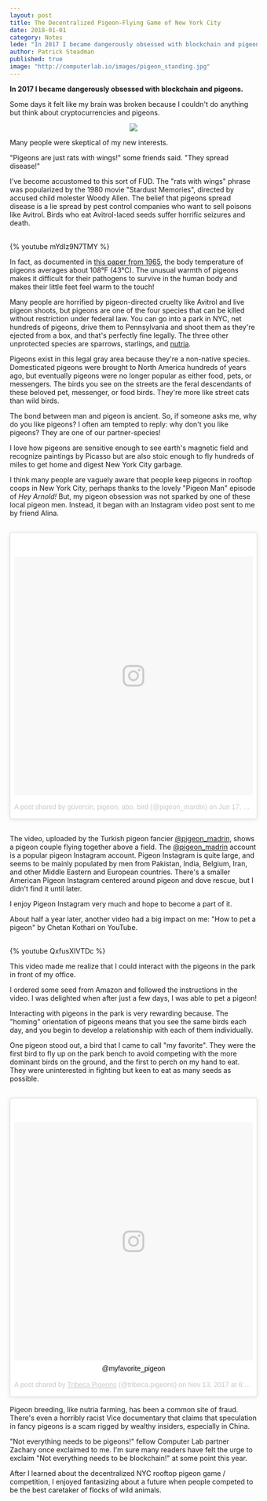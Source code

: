 ```yaml
---
layout: post
title: The Decentralized Pigeon-Flying Game of New York City
date: 2018-01-01
category: Notes
lede: "In 2017 I became dangerously obsessed with blockchain and pigeons."
author: Patrick Steadman
published: true
image: "http://computerlab.io/images/pigeon_standing.jpg"
---
```


__In 2017 I became dangerously obsessed with blockchain and pigeons.__

Some days it felt like my brain was broken because I couldn't do anything but
think about cryptocurrencies and pigeons.

<center>
  <img src="/images/pigeon_standing.jpg" style="max-width: 350px;" />
</center>

Many people were skeptical of my new interests.

"Pigeons are just rats with wings!" some friends said. "They spread disease!"

I've become accustomed to this sort of FUD. The "rats with wings" phrase was
popularized by the 1980 movie "Stardust Memories", directed by accused child
molester Woody Allen. The belief that pigeons spread disease is a lie spread by
pest control companies who want to sell poisons like Avitrol. Birds who eat
Avitrol-laced seeds suffer horrific seizures and death.

<br />
{% youtube mYdIz9N7TMY %}
<br />

In fact, as documented in [this paper from
1965](http://www.jwildlifedis.org/doi/abs/10.7589/0090-3558-1.4.49?code=wdas-site),
the body temperature of pigeons averages about 108&deg;F (43&deg;C). The
unusual warmth of pigeons makes it difficult for their pathogens to survive in
the human body and makes their little feet feel warm to the touch!

Many people are horrified by pigeon-directed cruelty like Avitrol and live
pigeon shoots, but pigeons are one of the four species that can be killed
without restriction under federal law. You can go into a park in NYC, net
hundreds of pigeons, drive them to Pennsylvania and shoot them as they're
ejected from a box, and that's perfectly fine legally. The three other
unprotected species are sparrows, starlings, and
[nutria](https://www.youtube.com/watch?v=u_H4my-TRgs).

Pigeons exist in this legal gray area because they're a non-native species.
Domesticated pigeons were brought to North America hundreds of years ago, but
eventually pigeons were no longer popular as either food, pets, or messengers.
The birds you see on the streets are the feral descendants of these beloved pet,
messenger, or food birds. They're more like street cats than wild birds.

The bond between man and pigeon is ancient. So, if someone asks me, why do you
like pigeons? I often am tempted to reply: why don't you like pigeons? They are
one of our partner-species!

I love how pigeons are sensitive enough to see earth's magnetic field and
recognize paintings by Picasso but are also stoic enough to fly hundreds of
miles to get home and digest New York City garbage.

I think many people are vaguely aware that people keep pigeons in rooftop coops
in New York City, perhaps thanks to the lovely "Pigeon Man" episode of _Hey
Arnold!_ But, my pigeon obsession was not sparked by one of these local pigeon
men.  Instead, it began with an Instagram video post sent to me by friend Alina.

<br />
<div align="center">
<blockquote class="instagram-media" data-instgrm-permalink="https://www.instagram.com/p/BGxYYecSLii/" data-instgrm-version="8" style=" background:#FFF; border:0; border-radius:3px; box-shadow:0 0 1px 0 rgba(0,0,0,0.5),0 1px 10px 0 rgba(0,0,0,0.15); margin: 1px; max-width:658px; padding:0; width:99.375%; width:-webkit-calc(100% - 2px); width:calc(100% - 2px);"><div style="padding:8px;"> <div style=" background:#F8F8F8; line-height:0; margin-top:40px; padding:50.0% 0; text-align:center; width:100%;"> <div style=" background:url(data:image/png;base64,iVBORw0KGgoAAAANSUhEUgAAACwAAAAsCAMAAAApWqozAAAABGdBTUEAALGPC/xhBQAAAAFzUkdCAK7OHOkAAAAMUExURczMzPf399fX1+bm5mzY9AMAAADiSURBVDjLvZXbEsMgCES5/P8/t9FuRVCRmU73JWlzosgSIIZURCjo/ad+EQJJB4Hv8BFt+IDpQoCx1wjOSBFhh2XssxEIYn3ulI/6MNReE07UIWJEv8UEOWDS88LY97kqyTliJKKtuYBbruAyVh5wOHiXmpi5we58Ek028czwyuQdLKPG1Bkb4NnM+VeAnfHqn1k4+GPT6uGQcvu2h2OVuIf/gWUFyy8OWEpdyZSa3aVCqpVoVvzZZ2VTnn2wU8qzVjDDetO90GSy9mVLqtgYSy231MxrY6I2gGqjrTY0L8fxCxfCBbhWrsYYAAAAAElFTkSuQmCC); display:block; height:44px; margin:0 auto -44px; position:relative; top:-22px; width:44px;"></div></div><p style=" color:#c9c8cd; font-family:Arial,sans-serif; font-size:14px; line-height:17px; margin-bottom:0; margin-top:8px; overflow:hidden; padding:8px 0 7px; text-align:center; text-overflow:ellipsis; white-space:nowrap;"><a href="https://www.instagram.com/p/BGxYYecSLii/" style=" color:#c9c8cd; font-family:Arial,sans-serif; font-size:14px; font-style:normal; font-weight:normal; line-height:17px; text-decoration:none;" target="_blank">A post shared by güvercin, pigeon, abo, bird (@pigeon_mardin)</a> on <time style=" font-family:Arial,sans-serif; font-size:14px; line-height:17px;" datetime="2016-06-17T22:00:27+00:00">Jun 17, 2016 at 3:00pm PDT</time></p></div></blockquote> <script async defer src="//platform.instagram.com/en_US/embeds.js"></script>
</div>

<br />

The video, uploaded by the Turkish pigeon fancier
[@pigeon_madrin](https://instagram.com/pigeon_madrin), shows a pigeon couple
flying together above a field. The
[@pigeon_madrin](https://instagram.com/pigeon_madrin) account is a popular
pigeon Instagram account. Pigeon Instagram is quite large, and seems to be
mainly populated by men from Pakistan, India, Belgium, Iran, and other Middle
Eastern and European countries. There's a smaller American Pigeon Instagram
centered around pigeon and dove rescue, but I didn't find it until later.

I enjoy Pigeon Instagram very much and hope to become a part of it.

About half a year later, another video had a big impact on me: "How to pet a
pigeon" by Chetan Kothari on YouTube. 

<br />
{% youtube QxfusXIVTDc %}
<br />

This video made me realize that I could interact with the pigeons in the park in
front of my office.

I ordered some seed from Amazon and followed the instructions in the video. I
was delighted when after just a few days, I was able to pet a pigeon!

Interacting with pigeons in the park is very rewarding because. The "homing"
orientation of pigeons means that you see the same birds each day, and you begin to
develop a relationship with each of them individually. 

One pigeon stood out, a bird that I came to call "my favorite". They were the
first bird to fly up on the park bench to avoid competing with the more dominant
birds on the ground, and the first to perch on my hand to eat.  They were
uninterested in fighting but keen to eat as many seeds as possible.

<br />
<div align="center">
<blockquote class="instagram-media" data-instgrm-captioned data-instgrm-permalink="https://www.instagram.com/p/BbdZd_YAOyi/" data-instgrm-version="8" style=" background:#FFF; border:0; border-radius:3px; box-shadow:0 0 1px 0 rgba(0,0,0,0.5),0 1px 10px 0 rgba(0,0,0,0.15); margin: 1px; max-width:658px; padding:0; width:99.375%; width:-webkit-calc(100% - 2px); width:calc(100% - 2px);"><div style="padding:8px;"> <div style=" background:#F8F8F8; line-height:0; margin-top:40px; padding:50.0% 0; text-align:center; width:100%;"> <div style=" background:url(data:image/png;base64,iVBORw0KGgoAAAANSUhEUgAAACwAAAAsCAMAAAApWqozAAAABGdBTUEAALGPC/xhBQAAAAFzUkdCAK7OHOkAAAAMUExURczMzPf399fX1+bm5mzY9AMAAADiSURBVDjLvZXbEsMgCES5/P8/t9FuRVCRmU73JWlzosgSIIZURCjo/ad+EQJJB4Hv8BFt+IDpQoCx1wjOSBFhh2XssxEIYn3ulI/6MNReE07UIWJEv8UEOWDS88LY97kqyTliJKKtuYBbruAyVh5wOHiXmpi5we58Ek028czwyuQdLKPG1Bkb4NnM+VeAnfHqn1k4+GPT6uGQcvu2h2OVuIf/gWUFyy8OWEpdyZSa3aVCqpVoVvzZZ2VTnn2wU8qzVjDDetO90GSy9mVLqtgYSy231MxrY6I2gGqjrTY0L8fxCxfCBbhWrsYYAAAAAElFTkSuQmCC); display:block; height:44px; margin:0 auto -44px; position:relative; top:-22px; width:44px;"></div></div> <p style=" margin:8px 0 0 0; padding:0 4px;"> <a href="https://www.instagram.com/p/BbdZd_YAOyi/" style=" color:#000; font-family:Arial,sans-serif; font-size:14px; font-style:normal; font-weight:normal; line-height:17px; text-decoration:none; word-wrap:break-word;" target="_blank">@myfavorite_pigeon</a></p> <p style=" color:#c9c8cd; font-family:Arial,sans-serif; font-size:14px; line-height:17px; margin-bottom:0; margin-top:8px; overflow:hidden; padding:8px 0 7px; text-align:center; text-overflow:ellipsis; white-space:nowrap;">A post shared by <a href="https://www.instagram.com/tribeca.pigeons/" style=" color:#c9c8cd; font-family:Arial,sans-serif; font-size:14px; font-style:normal; font-weight:normal; line-height:17px;" target="_blank"> Tribeca Pigeons</a> (@tribeca.pigeons) on <time style=" font-family:Arial,sans-serif; font-size:14px; line-height:17px;" datetime="2017-11-14T02:44:50+00:00">Nov 13, 2017 at 6:44pm PST</time></p></div></blockquote> <script async defer src="//platform.instagram.com/en_US/embeds.js"></script>
</div>

<br />
Pigeon breeding, like nutria farming, has been a common site of fraud. There's
even a horribly racist Vice documentary that claims that speculation in fancy
pigeons is a scam rigged by wealthy insiders, especially in China.

"Not everything needs to be pigeons!" fellow Computer Lab partner Zachary once
exclaimed to me. I'm sure many readers have felt the urge to exclaim "Not
everything needs to be blockchain!" at some point this year.

After I learned about the decentralized NYC rooftop pigeon game / competition, I
enjoyed fantasizing about a future when people competed to be the best caretaker
of flocks of wild animals.
